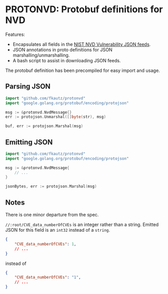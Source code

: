 # PROTONVD: Protobuf definitions for NVD

Features:
* Encapsulates all fields in the [NIST NVD Vulnerability JSON feeds](https://nvd.nist.gov/vuln/data-feeds#JSON_FEED).
* JSON annotations in proto definitions for JSON marshalling/unmarshalling.
* A bash script to assist in downloading JSON feeds.

The protobuf definition has been precompiled for easy import and usage.

## Parsing JSON
```go
import "github.com/fkautz/protonvd"
import "google.golang.org/protobuf/encoding/protojson"

msg := &protonvd.NvdMessage{}
err := protojson.Unmarshal([]byte(str), msg)

buf, err := protojson.Marshal(msg)
```


## Emitting JSON

```go
import "github.com/fkautz/protonvd"
import "google.golang.org/protobuf/encoding/protojson"

msg := &protonvd.NvdMessage{
	// ...
}

jsonBytes, err := protojson.Marshal(msg)
```

## Notes

There is one minor departure from the spec.

`//:root/CVE_data_numberOfCVEs` is an integer rather than a string.
Emitted JSON for this field is an `int32` instead of a `string`.

```json
{
    "CVE_data_numberOfCVEs": 1,
    // ...
}
```

instead of

```json
{
    "CVE_data_numberOfCVEs": "1",
    // ...
}
```
